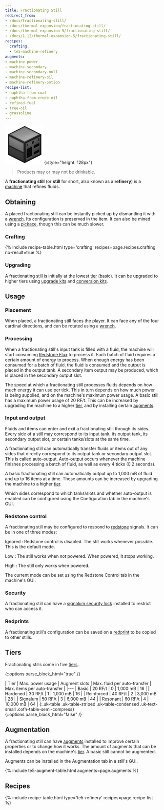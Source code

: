 ```yaml
---
title: Fractionating Still
redirect_from:
- /docs/fractionating-still/
- /docs/thermal-expansion/fractionating-still/
- /docs/thermal-expansion-5/fractionating-still/
- /docs/1.12/thermal-expansion-5/fractionating-still/
recipes:
  crafting:
  - te5-machine-refinery
augments:
- machine-power
- machine-secondary
- machine-secondary-null
- machine-refinery-oil
- machine-refinery-potion
recipe-list:
- naphtha-from-coal
- naphtha-from-crude-oil
- refined-fuel
- tree-oil
- grassoline
---
```


![Fractionating still](/assets/images/thermal-expansion-5/fractionating-still.png){:style="height: 128px"}

> Products may or may not be drinkable.


A **fractionating still** (or **still** for short, also known as a **refinery**)
is a [machine](/docs/1.12/thermal-expansion/machines/) that refines fluids.


Obtaining
---------

A placed fractionating still can be instantly picked up by dismantling it with a
[wrench](/docs/1.12/wrenches/). Its configuration is preserved in the item. It can
also be mined using a [pickaxe](https://minecraft.gamepedia.com/Pickaxe), though
this can be much slower.

### Crafting
{% include recipe-table.html type='crafting' recipes=page.recipes.crafting no-result=true %}

### Upgrading
A fractionating still is initially at the lowest [tier](#tiers) (basic). It can
be upgraded to higher tiers using [upgrade kits](/docs/1.12/thermal-foundation/upgrade-kits/) and
[conversion kits](/docs/1.12/thermal-foundation/conversion-kits/).


Usage
-----

### Placement
When placed, a fractionating still faces the player. It can face any of the four
cardinal directions, and can be rotated using a [wrench](/docs/1.12/wrenches/).

### Processing
When a fractionating still's input tank is filled with a fluid, the machine will
start consuming [Redstone Flux](/docs/redstone-flux/) to process it. Each batch
of fluid requires a certain amount of energy to process. When enough energy has
been consumed for a batch of fluid, the fluid is consumed and the output is
placed in the output tank. A secondary item output may be produced, which is
placed in the secondary output slot.

The speed at which a fractionating still processes fluids depends on how much
energy it can use per tick. This in turn depends on how much power is being
supplied, and on the machine's maximum power usage. A basic still has a maximum
power usage of 20 RF/t. This can be increased by upgrading the machine to a
higher [tier](#tiers), and by installing certain [augments](#augmentation).

### Input and output
Fluids and items can enter and exit a fractionating still through its sides.
Every side of a still may correspond to its input tank, its output tank, its
secondary output slot, or certain tanks/slots at the same time.

A fractionating still can automatically transfer fluids or items out of any
sides that directly correspond to its output tank or secondary output slot. This
is called auto-output. Auto-output occurs whenever the machine finishes
processing a batch of fluid, as well as every 4 ticks (0.2 seconds).

A basic fractionating still can automatically output up to 1,000 mB of fluid and
up to 16 items at a time. These amounts can be increased by upgrading the
machine to a higher [tier](#tiers).

Which sides correspond to which tanks/slots and whether auto-output is enabled
can be configured using the Configuration tab in the machine's GUI.

### Redstone control
A fractionating still may be configured to respond to
[redstone](https://minecraft.gamepedia.com/Redstone) signals. It can be in one
of three modes:

Ignored
: Redstone control is disabled. The still works whenever possible. This is the
default mode.

Low
: The still works when *not* powered. When powered, it stops working.

High
: The still only works when powered.

The current mode can be set using the Redstone Control tab in the machine's GUI.

### Security
A fractionating still can have a [signalum security
lock](/docs/1.12/thermal-foundation/signalum-security-lock/) installed to restrict who can access it.

### Redprints
A fractionating still's configuration can be saved on a
[redprint](/docs/1.12/thermal-foundation/redprint/) to be copied to other stills.


Tiers
-----

Fractionating stills come in five [tiers](/docs/1.12/thermal-foundation/tiers/).

{::options parse_block_html="true" /}
<div class="uk-overflow-container">
| Tier | Max. power usage | Augment slots | Max. fluid per auto-transfer | Max. items per auto-transfer |
|---
| Basic | 20 RF/t | 0 | 1,000 mB | 16 |
| Hardened | 30 RF/t | 1 | 1,000 mB | 16 |
| Reinforced | 40 RF/t | 2 | 3,000 mB | 28 |
| Signalum | 50 RF/t | 3 | 6,000 mB | 44 |
| Resonant | 60 RF/t | 4 | 10,000 mB | 64 |
{:.uk-table .uk-table-striped .uk-table-condensed .uk-text-small .cofh-table-semi-compress}
</div>
{::options parse_block_html="false" /}


Augmentation
------------

A fractionating still can have [augments](/docs/1.12/thermal-expansion/augments/) installed to improve
certain properties or to change how it works. The amount of augments that can be
installed depends on the machine's [tier](#tiers). A basic still cannot be
augmented.

Augments can be installed in the Augmentation tab in a still's GUI.

{% include te5-augment-table.html augments=page.augments %}


Recipes
-------

{% include recipe-table.html type='te5-refinery' recipes=page.recipe-list %}
